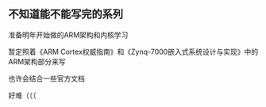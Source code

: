 ## 不知道能不能写完的系列

准备明年开始做的ARM架构和内核学习

暂定照着《ARM Cortex权威指南》和《Zynq-7000嵌入式系统设计与实现》中的ARM架构部分来写

也许会结合一些官方文档

好难（（（

